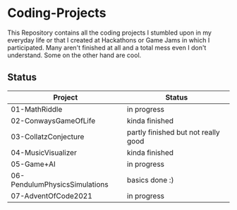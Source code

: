 # Coding-Projects
This Repository contains all the coding projects I stumbled upon in my everyday life or that I created at Hackathons or Game Jams in which I participated.
Many aren't finished at all and a total mess even I don't understand. Some on the other hand are cool.

## Status
| Project                       | Status                              |
| ----------------------------- | ----------------------------------- |
| 01-MathRiddle                 | in progress                         |
| 02-ConwaysGameOfLife          | kinda finished                      |
| 03-CollatzConjecture          | partly finished but not really good |
| 04-MusicVisualizer            | kinda finished                      |
| 05-Game+AI                    | in progress                         |
| 06-PendulumPhysicsSimulations | basics done :)                      |
| 07-AdventOfCode2021           | in progress                         |